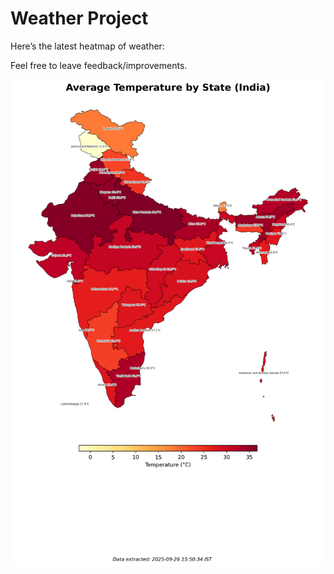 # Weather Project

Here’s the latest heatmap of weather:

Feel free to leave feedback/improvements.

![India Heatmap](docs/assets/india_heatmap.png?v=D668F4)
